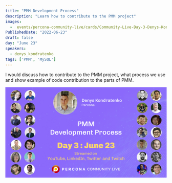 ```yaml
---
title: "PMM Development Process"
description: "Learn how to contribute to the PMM project"
images:
  -  events/percona-community-live/cards/Community-Live-Day-3-Denys-Kondratenko.jpg
PublishedDate: "2022-06-23"
draft: false
day: "June 23"
speakers:
  - denys_kondratenko
tags: ['PMM', 'MySQL']
---
```


I would discuss how to contribute to the PMM project, what process we use and show example of code contribution to the parts of PMM.

![PMM Development Process](events/percona-community-live/cards/Community-Live-Day-3-Denys-Kondratenko.jpg)